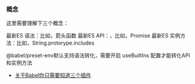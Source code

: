 ### 概念

这里需要理解下三个概念：

最新ES 语法：比如，箭头函数
最新ES API：，比如，Promise
最新ES 实例方法：比如，String.protorype.includes


@babel/preset-env默认支持语法转化，需要开启 useBuiltIns 配置才能转化API和实例方法


* [关于Babel你只需要知道三个插件](https://www.jianshu.com/p/0dc3bddb6da8)
